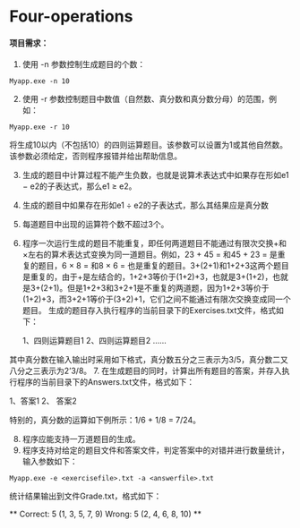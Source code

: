 # Four-operations
#### 项目需求：
1. 使用 -n 参数控制生成题目的个数：

```
Myapp.exe -n 10
```

2. 使用 -r 参数控制题目中数值（自然数、真分数和真分数分母）的范围，例如：

```
Myapp.exe -r 10
```
将生成10以内（不包括10）的四则运算题目。该参数可以设置为1或其他自然数。该参数必须给定，否则程序报错并给出帮助信息。

3. 生成的题目中计算过程不能产生负数，也就是说算术表达式中如果存在形如e1 − e2的子表达式，那么e1 ≥ e2。
4. 生成的题目中如果存在形如e1 ÷ e2的子表达式，那么其结果应是真分数
5. 每道题目中出现的运算符个数不超过3个。
6. 程序一次运行生成的题目不能重复，即任何两道题目不能通过有限次交换+和×左右的算术表达式变换为同一道题目。例如，23 + 45 = 和45 + 23 = 是重复的题目，6 × 8 = 和8 × 6 = 也是重复的题目。3+(2+1)和1+2+3这两个题目是重复的，由于+是左结合的，1+2+3等价于(1+2)+3，也就是3+(1+2)，也就是3+(2+1)。但是1+2+3和3+2+1是不重复的两道题，因为1+2+3等价于(1+2)+3，而3+2+1等价于(3+2)+1，它们之间不能通过有限次交换变成同一个题目。
生成的题目存入执行程序的当前目录下的Exercises.txt文件，格式如下：
 


   1、四则运算题目1
   2、四则运算题目2
……


 
其中真分数在输入输出时采用如下格式，真分数五分之三表示为3/5，真分数二又八分之三表示为2’3/8。
7. 在生成题目的同时，计算出所有题目的答案，并存入执行程序的当前目录下的Answers.txt文件，格式如下：
 
1、答案1
2、 答案2
 
特别的，真分数的运算如下例所示：1/6 + 1/8 = 7/24。

8. 程序应能支持一万道题目的生成。
9. 程序支持对给定的题目文件和答案文件，判定答案中的对错并进行数量统计，输入参数如下：

```
Myapp.exe -e <exercisefile>.txt -a <answerfile>.txt
```
统计结果输出到文件Grade.txt，格式如下：

** 
Correct: 5 (1, 3, 5, 7, 9)
Wrong: 5 (2, 4, 6, 8, 10)
**

